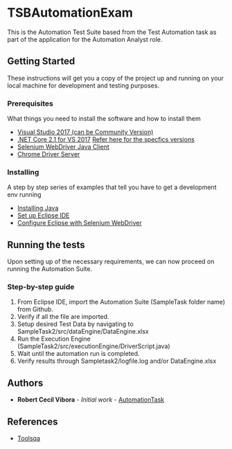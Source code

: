 # TSBAutomationExam

This is the Automation Test Suite based from the Test Automation task as part of the application for the Automation Analyst role.


## Getting Started

These instructions will get you a copy of the project up and running on your local machine for development and testing purposes.


### Prerequisites

What things you need to install the software and how to install them

- [Visual Studio 2017 (can be Community Version)](https://visualstudio.microsoft.com/vs/older-downloads/)
- [.NET Core 2.1 for VS 2017](https://dotnet.microsoft.com/download/dotnet-core/thank-you/sdk-2.1.520-windows-x64-installer) [Refer here for the specfics versions](https://dotnet.microsoft.com/download/visual-studio-sdks)
- [Selenium WebDriver Java Client](http://docs.seleniumhq.org/download/)
- [Chrome Driver Server](http://chromedriver.storage.googleapis.com/index.html?path=2.20/)


### Installing

A step by step series of examples that tell you have to get a development env running

- [Installing Java](http://toolsqa.com/selenium-webdriver/download-and-install-java/)
- [Set up Eclipse IDE](http://toolsqa.com/selenium-webdriver/download-and-start-eclipse/)
- [Configure Eclipse with Selenium WebDriver](http://toolsqa.com/selenium-webdriver/configure-eclipse-with-selenium-webdriver/)

## Running the tests

Upon setting up of the necessary requirements, we can now proceed on running the Automation Suite.

### Step-by-step guide

1. From Eclipse IDE, import the Automation Suite (SampleTask folder name) from Github.
2. Verify if all the file are imported.
3. Setup desired Test Data by navigating to SampleTask2/src/dataEngine/DataEngine.xlsx
4. Run the Execution Engine (SampleTask2/src/executionEngine/DriverScript.java)
5. Wait until the automation run is completed.
6. Verify results through Sampletask2/logfile.log and/or DataEngine.xlsx

## Authors

* **Robert Cecil Vibora** - *Initial work* - [AutomationTask](https://github.com/sephiroh/AutomationTask)

## References

- [Toolsqa](http://toolsqa.com/selenium-webdriver)
